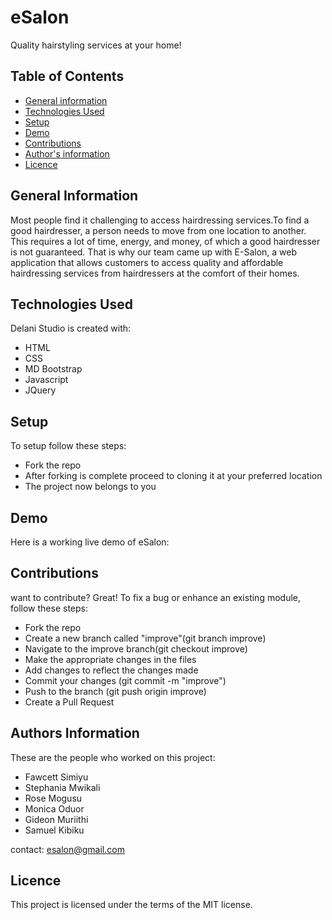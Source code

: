 # eSalon
Quality hairstyling services at your home!

## Table of Contents
* [General information](#general-information)
* [Technologies Used](#technologies-used)
* [Setup](#setup)
* [Demo](#demo)
* [Contributions](#contributions)
* [Author's information](#author's-information)
* [Licence](#licence)

## General Information
Most people find it challenging to access hairdressing services.To find a good hairdresser, a person needs to move from one location to another. This requires a lot of time, energy, and money, of which a good hairdresser is not guaranteed. 
That is why our team came up with E-Salon, a web application that allows  customers to access  quality and affordable hairdressing services from hairdressers at the comfort of their homes.  

## Technologies Used
Delani Studio is created with:
* HTML
* CSS
* MD Bootstrap
* Javascript
* JQuery

## Setup
To setup follow these steps:
* Fork the repo
* After forking is complete proceed to cloning it at your preferred location
* The project now belongs to you

## Demo
Here is a working live demo of eSalon:


## Contributions
want to contribute? Great!
To fix a bug or enhance an existing module, follow these steps:
* Fork the repo
* Create a new branch called "improve"(git branch improve)
* Navigate to the improve branch(git checkout improve)
* Make the appropriate changes in the files
* Add changes to reflect the changes made
* Commit your changes (git commit -m "improve")
* Push to the branch (git push origin improve)
* Create a Pull Request

## Authors Information
These are the people who worked on this project:
* Fawcett Simiyu
* Stephania Mwikali
* Rose Mogusu
* Monica Oduor
* Gideon Muriithi
* Samuel Kibiku

contact: esalon@gmail.com

## Licence
This project is licensed under the terms of the MIT license.
